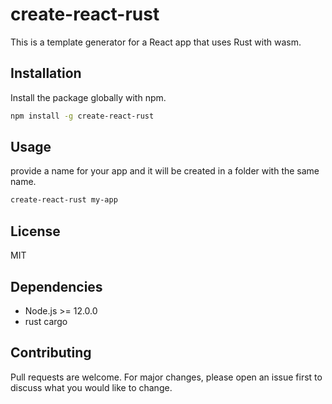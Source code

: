 # create-react-rust
This is a template generator for a React app that uses Rust with wasm.


## Installation
Install the package globally with npm.

```bash
npm install -g create-react-rust
```

## Usage
provide a name for your app and it will be created in a folder with the same name.

```bash
create-react-rust my-app
```

## License
MIT

## Dependencies
- Node.js >= 12.0.0
- rust cargo

## Contributing
Pull requests are welcome. For major changes, please open an issue first to discuss what you would like to change.
